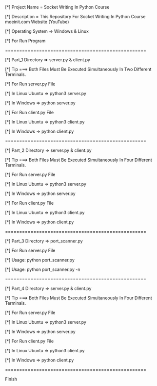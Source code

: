 [*] Project Name = Socket Writing In Python Course

[*] Description = This Repository For Socket Writing In Python Course moeinit.com Website (YouTube)

[*] Operating System => Windows & Linux

[*] For Run Program 

==================================================

[*] Part_1 Directory => server.py & client.py

[*] Tip ===> Both Files Must Be Executed Simultaneously In Two Different Terminals.

[*] For Run server.py File

[*] In Linux Ubuntu => python3 server.py

[*] In Windows => python server.py 

[*] For Run client.py File 

[*] In Linux Ubuntu => python3 client.py

[*] In Windows => python client.py

==================================================

[*] Part_2 Directory => server.py & client.py

[*] Tip ===> Both Files Must Be Executed Simultaneously In Four Different Terminals.

[*] For Run server.py File

[*] In Linux Ubuntu => python3 server.py

[*] In Windows => python server.py 

[*] For Run client.py File 

[*] In Linux Ubuntu => python3 client.py

[*] In Windows => python client.py

==================================================

[*] Part_3 Directory => port_scanner.py

[*] For Run server.py File

[*] Usage: python port_scanner.py <ip> <start port> <end port>

[*] Usage: python port_scanner.py <domain> <start port> <end port> -n

==================================================

[*] Part_4 Directory => server.py & client.py

[*] Tip ===> Both Files Must Be Executed Simultaneously In Four Different Terminals.

[*] For Run server.py File

[*] In Linux Ubuntu => python3 server.py

[*] In Windows => python server.py 

[*] For Run client.py File 

[*] In Linux Ubuntu => python3 client.py

[*] In Windows => python client.py

==================================================

Finish





